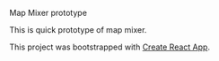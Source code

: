 Map Mixer prototype

This is quick prototype of map mixer.

This project was bootstrapped with [Create React App](https://github.com/facebookincubator/create-react-app).